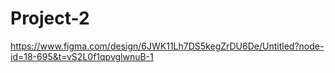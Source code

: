 # Project-2


https://www.figma.com/design/6JWK11Lh7DS5kegZrDU6De/Untitled?node-id=18-695&t=vS2L0f1qpvglwnuB-1
